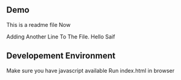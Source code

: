 ## Demo
This is a readme file
Now

Adding Another Line To The File.
Hello Saif

## Developement Environment

Make sure you have javascript available 
Run index.html in browser
